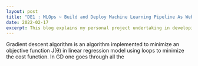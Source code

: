 ```yaml
---
layout: post
title: "DE1 : MLOps ~ Build and Deploy Machine Learning Pipeline As Web Application"
date: 2022-02-17
excerpt: This blog explains my personal project undertaking in developing a ml pipeline that includes preprocessing transformation and a regression model to make predictions in real time and building the back-end as a web application using the Flask framework and deploying the app on Heroku.
---
```


Gradient descent algorithm is an algorithm implemented to minimize an objective function J(θ) in linear regression model using loops to minimize the cost function. In GD one goes through all the 
